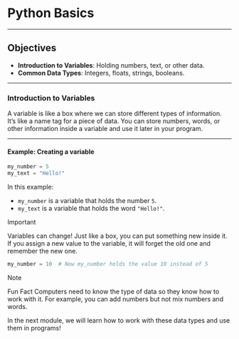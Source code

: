 # **Python Basics**

---

## **Objectives**
- **Introduction to Variables**: Holding numbers, text, or other data.
- **Common Data Types**: Integers, floats, strings, booleans.

---

### **Introduction to Variables**

A variable is like a box where we can store different types of information. It’s like a name tag for a piece of data. You can store numbers, words, or other information inside a variable and use it later in your program.

---

#### **Example: Creating a variable**

```python
my_number = 5
my_text = "Hello!"
```
In this example:
- `my_number` is a variable that holds the number `5`.
- `my_text` is a variable that holds the word `"Hello!"`.

> [!IMPORTANT]
> Variables can change!
> Just like a box, you can put something new inside it. If you assign a new value to the variable, it will forget the old one and remember the new one.

```python
my_number = 10  # Now my_number holds the value 10 instead of 5

```
> [!NOTE]
>  Fun Fact
> Computers need to know the type of data so they know how to work with it. For example, you can add numbers but not mix numbers and words.

In the next module, we will learn how to work with these data types and use them in programs!




